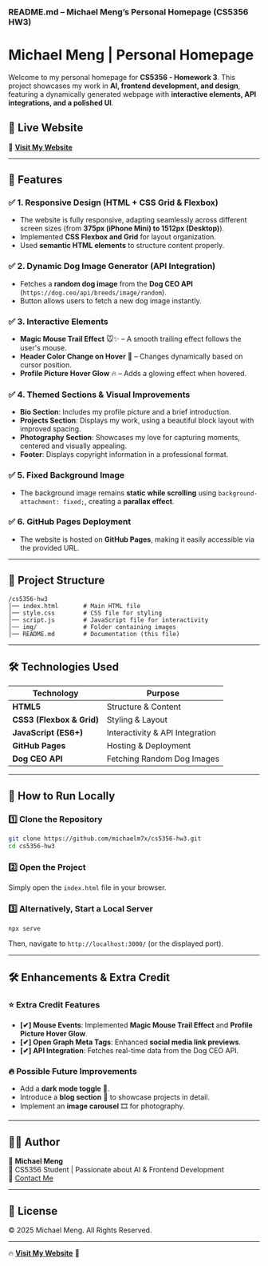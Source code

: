 ### **README.md – Michael Meng’s Personal Homepage (CS5356 HW3)**

# **Michael Meng | Personal Homepage**
Welcome to my personal homepage for **CS5356 - Homework 3**. This project showcases my work in **AI, frontend development, and design**, featuring a dynamically generated webpage with **interactive elements, API integrations, and a polished UI**.

## **🚀 Live Website**
🔗 **[Visit My Website](https://michaelm7x.github.io/cs5356-hw3/)**  

---

## **📌 Features**
### ✅ **1. Responsive Design (HTML + CSS Grid & Flexbox)**
- The website is fully responsive, adapting seamlessly across different screen sizes (from **375px (iPhone Mini) to 1512px (Desktop)**).
- Implemented **CSS Flexbox and Grid** for layout organization.
- Used **semantic HTML elements** to structure content properly.

### ✅ **2. Dynamic Dog Image Generator (API Integration)**
- Fetches a **random dog image** from the **Dog CEO API** (`https://dog.ceo/api/breeds/image/random`).
- Button allows users to fetch a new dog image instantly.

### ✅ **3. Interactive Elements**
- **Magic Mouse Trail Effect** 🐭✨ – A smooth trailing effect follows the user's mouse.
- **Header Color Change on Hover** 🎨 – Changes dynamically based on cursor position.
- **Profile Picture Hover Glow** 🔥 – Adds a glowing effect when hovered.

### ✅ **4. Themed Sections & Visual Improvements**
- **Bio Section**: Includes my profile picture and a brief introduction.
- **Projects Section**: Displays my work, using a beautiful block layout with improved spacing.
- **Photography Section**: Showcases my love for capturing moments, centered and visually appealing.
- **Footer**: Displays copyright information in a professional format.

### ✅ **5. Fixed Background Image**
- The background image remains **static while scrolling** using `background-attachment: fixed;`, creating a **parallax effect**.

### ✅ **6. GitHub Pages Deployment**
- The website is hosted on **GitHub Pages**, making it easily accessible via the provided URL.

---

## **📂 Project Structure**
```
/cs5356-hw3
│── index.html       # Main HTML file
│── style.css        # CSS file for styling
│── script.js        # JavaScript file for interactivity
│── img/             # Folder containing images
│── README.md        # Documentation (this file)
```

---

## **🛠️ Technologies Used**
| Technology | Purpose |
|------------|---------|
| **HTML5** | Structure & Content |
| **CSS3 (Flexbox & Grid)** | Styling & Layout |
| **JavaScript (ES6+)** | Interactivity & API Integration |
| **GitHub Pages** | Hosting & Deployment |
| **Dog CEO API** | Fetching Random Dog Images |

---

## **📜 How to Run Locally**
### **1️⃣ Clone the Repository**
```sh
git clone https://github.com/michaelm7x/cs5356-hw3.git
cd cs5356-hw3
```

### **2️⃣ Open the Project**
Simply open the `index.html` file in your browser.

### **3️⃣ Alternatively, Start a Local Server**
```sh
npx serve
```
Then, navigate to `http://localhost:3000/` (or the displayed port).

---

## **🛠️ Enhancements & Extra Credit**
### ⭐ **Extra Credit Features**
- **[✔] Mouse Events**: Implemented **Magic Mouse Trail Effect** and **Profile Picture Hover Glow**.
- **[✔] Open Graph Meta Tags**: Enhanced **social media link previews**.
- **[✔] API Integration**: Fetches real-time data from the Dog CEO API.

### 🔥 **Possible Future Improvements**
- Add a **dark mode toggle** 🌙.
- Introduce a **blog section** 📝 to showcase projects in detail.
- Implement an **image carousel** 🎞️ for photography.

---

## **👨‍💻 Author**
👤 **Michael Meng**  
📍 CS5356 Student | Passionate about AI & Frontend Development  
📧 [Contact Me](mailto:michael.meng@example.com)  

---

## **📜 License**
© 2025 Michael Meng. All Rights Reserved.

---
🔥 **[Visit My Website](https://michaelm7x.github.io/cs5356-hw3/)** 🚀